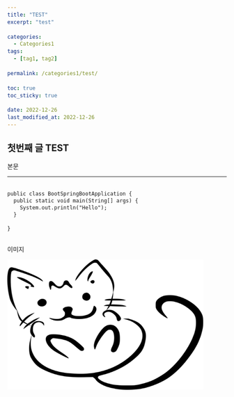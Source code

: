 ```yaml
---
title: "TEST"
excerpt: "test"

categories:
  - Categories1
tags:
  - [tag1, tag2]

permalink: /categories1/test/

toc: true
toc_sticky: true

date: 2022-12-26
last_modified_at: 2022-12-26
---
```


## 첫번째 글 TEST

본문

***

<pre>
<code>
public class BootSpringBootApplication {
  public static void main(String[] args) {
    System.out.println("Hello");
  }

}
</code>
</pre>


이미지   

<img src="/assets/images/a.png" width="450px" height="300px" title="이미지 테스트">